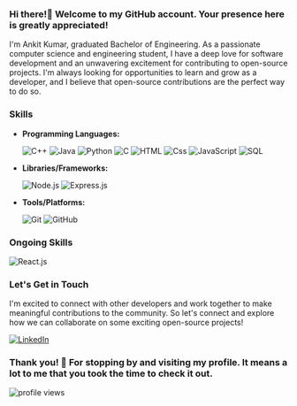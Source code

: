 ### Hi there!👋 Welcome to my GitHub account. Your presence here is greatly appreciated!

I'm Ankit Kumar, graduated Bachelor of Engineering. As a passionate computer science and engineering student, I have a deep love for software development and an unwavering excitement for contributing to open-source projects. I'm always looking for opportunities to learn and grow as a developer, and I believe that open-source contributions are the perfect way to do so.

### Skills
- **Programming Languages:**
  <div>
    <img alt="C++" src="https://img.shields.io/badge/C++-00599C?logo=c%2B%2B&logoColor=white&style=for-the-badge">
    <img alt="Java" src="https://img.shields.io/badge/Java-007396?logo=java&logoColor=white&style=for-the-badge&color=7a736e">
    <img alt="Python" src="https://img.shields.io/badge/Python-3776AB?logo=python&logoColor=white&style=for-the-badge">
    <img alt="C" src="https://img.shields.io/badge/C-1C1C1C?style=for-the-badge&logo=c&logoColor=white">
    <img alt="HTML" src="https://img.shields.io/badge/HTML-E34F26?logo=html5&logoColor=white&style=for-the-badge" />
    <img alt="Css" src="https://img.shields.io/badge/CSS-1572B6?logo=css3&logoColor=white&style=for-the-badge" />
    <img alt="JavaScript" src="https://img.shields.io/badge/JavaScript-F7DF1E?logo=javascript&logoColor=white&style=for-the-badge" />
    <img alt="SQL" src="https://img.shields.io/badge/SQL-003B57?style=for-the-badge&logo=mysql&logoColor=white" />

  </div>
- **Libraries/Frameworks:**
  <div>
    <img alt="Node.js" src="https://img.shields.io/badge/Node.js-43853D?style=for-the-badge&logo=node.js&logoColor=white">
    <img alt="Express.js" src="https://img.shields.io/badge/Express.js-000000?style=for-the-badge&logo=express&logoColor=white">
  </div>
- **Tools/Platforms:**
  <div>
    <img alt="Git" src="https://img.shields.io/badge/Git-F05032?style=for-the-badge&logo=git&logoColor=white">
    <img alt="GitHub" src="https://img.shields.io/badge/GitHub-100000?style=for-the-badge&logo=github&logoColor=white">
<!--     <img alt="Linux" src="https://img.shields.io/badge/Linux-FCC624?style=for-the-badge&logo=linux&logoColor=black"> -->
  </div>

### Ongoing Skills
  <div>
<!--     <img alt="MongoDB" src="https://img.shields.io/badge/MongoDB-47A248?style=for-the-badge&logo=mongodb&logoColor=white"> -->
    <img alt="React.js" src="https://img.shields.io/badge/React-61DAFB?style=for-the-badge&logo=react&logoColor=black">
  </div>

### Let's Get in Touch
I'm excited to connect with other developers and work together to make meaningful contributions to the community. So let's connect and explore how we can collaborate on some exciting open-source projects!

  <div>
    <a href="https://www.linkedin.com/in/ankittt999/"><img src="https://img.shields.io/badge/LinkedIn-0077B5?style=for-the-badge&logo=linkedin&logoColor=white" alt="LinkedIn"></a>
<!--     <a href="https://twitter.com/adarshrpathak"><img src="https://img.shields.io/badge/Twitter-1DA1F2?style=for-the-badge&logo=twitter&logoColor=white" alt="Twitte"></a>                                                                                                             -->
</div>

### Thank you! 🙏 For stopping by and visiting my profile. It means a lot to me that you took the time to check it out.
<img src="https://komarev.com/ghpvc/?username=adarshrajpathak" alt="profile views" />
<!--
**adarshrajpathak/adarshrajpathak** is a ✨ _special_ ✨ repository because its `README.md` (this file) appears on your GitHub profile.

Here are some ideas to get you started:

- 🔭 I’m currently working on ...
- 🌱 I’m currently learning ...
- 👯 I’m looking to collaborate on ...
- 🤔 I’m looking for help with ...
- 💬 Ask me about ...
- 📫 How to reach me: ...
- 😄 Pronouns: ...
- ⚡ Fun fact: ...
-->
